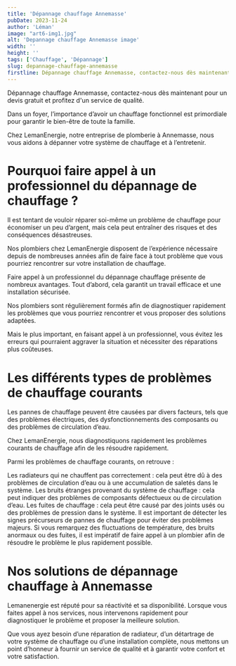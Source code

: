 ```yaml
---
title: 'Dépannage chauffage Annemasse'
pubDate: 2023-11-24
author: 'Léman'
image: "art6-img1.jpg"
alt: 'Depannage chauffage Annemasse image'
width: ''
height: ''
tags: ['Chauffage', 'Dépannage']
slug: depannage-chauffage-annemasse
firstline: Dépannage chauffage Annemasse, contactez-nous dès maintenant pour un devis gratuit et profitez d'un service de qualité.
---
```


Dépannage chauffage Annemasse, contactez-nous dès maintenant pour un devis gratuit et profitez d'un service de qualité.

Dans un foyer, l’importance d’avoir un chauffage fonctionnel est primordiale pour garantir le bien-être de toute la famille.

Chez LemanEnergie, notre entreprise de plomberie à Annemasse, nous vous aidons à dépanner votre système de chauffage et à l’entretenir.

# Pourquoi faire appel à un professionnel du dépannage de chauffage ?

Il est tentant de vouloir réparer soi-même un problème de chauffage pour économiser un peu d’argent, mais cela peut entraîner des risques et des conséquences désastreuses.

Nos plombiers chez LemanEnergie disposent de l’expérience nécessaire depuis de nombreuses années afin de faire face à tout problème que vous pourriez rencontrer sur votre installation de chauffage.

Faire appel à un professionnel du dépannage chauffage présente de nombreux avantages. Tout d’abord, cela garantit un travail efficace et une installation sécurisée.

Nos plombiers sont régulièrement formés afin de diagnostiquer rapidement les problèmes que vous pourriez rencontrer et vous proposer des solutions adaptées.

Mais le plus important, en faisant appel à un professionnel, vous évitez les erreurs qui pourraient aggraver la situation et nécessiter des réparations plus coûteuses.

# Les différents types de problèmes de chauffage courants

Les pannes de chauffage peuvent être causées par divers facteurs, tels que des problèmes électriques, des dysfonctionnements des composants ou des problèmes de circulation d’eau.

Chez LemanEnergie, nous diagnostiquons rapidement les problèmes courants de chauffage afin de les résoudre rapidement.

Parmi les problèmes de chauffage courants, on retrouve :

Les radiateurs qui ne chauffent pas correctement : cela peut être dû à des problèmes de circulation d’eau ou à une accumulation de saletés dans le système.
Les bruits étranges provenant du système de chauffage : cela peut indiquer des problèmes de composants défectueux ou de circulation d’eau.
Les fuites de chauffage : cela peut être causé par des joints usés ou des problèmes de pression dans le système.
Il est important de détecter les signes précurseurs de pannes de chauffage pour éviter des problèmes majeurs. Si vous remarquez des fluctuations de température, des bruits anormaux ou des fuites, il est impératif de faire appel à un plombier afin de résoudre le problème le plus rapidement possible.

# Nos solutions de dépannage chauffage à Annemasse

Lemanenergie est réputé pour sa réactivité et sa disponibilité. Lorsque vous faites appel à nos services, nous intervenons rapidement pour diagnostiquer le problème et proposer la meilleure solution.

Que vous ayez besoin d’une réparation de radiateur, d’un détartrage de votre système de chauffage ou d’une installation complète, nous mettons un point d’honneur à fournir un service de qualité et à garantir votre confort et votre satisfaction.